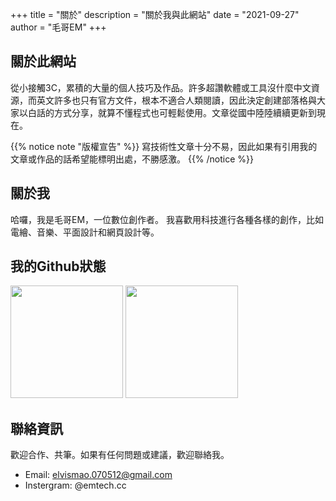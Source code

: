 +++
title = "關於"
description = "關於我與此網站"
date = "2021-09-27"
author = "毛哥EM"
+++
## 關於此網站

從小接觸3C，累積的大量的個人技巧及作品。許多超讚軟體或工具沒什麼中文資源，而英文許多也只有官方文件，根本不適合人類閱讀，因此決定創建部落格與大家以白話的方式分享，就算不懂程式也可輕鬆使用。文章從國中陸陸續續更新到現在。

{{% notice note "版權宣告" %}}
寫技術性文章十分不易，因此如果有引用我的文章或作品的話希望能標明出處，不勝感激。
{{% /notice %}}

## 關於我

哈囉，我是毛哥EM，一位數位創作者。 我喜歡用科技進行各種各樣的創作，比如電繪、音樂、平面設計和網頁設計等。 

## 我的Github狀態

  <img height="180em" src="https://github-readme-stats.vercel.app/api?username=Edit-Mr&show_icons=true&theme=radical" />
  <img height="180em" src="https://github-readme-stats-eight-theta.vercel.app/api/top-langs/?username=Edit-Mr&theme=radical&layout=compact&exclude_lang=java+r" />

## 聯絡資訊

歡迎合作、共筆。如果有任何問題或建議，歡迎聯絡我。

- Email: elvismao.070512@gmail.com
- Instergram: @emtech.cc
